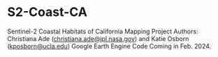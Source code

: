 # S2-Coast-CA
Sentinel-2 Coastal Habitats of California Mapping Project
Authors: Christiana Ade (christiana.ade@jpl.nasa.gov) and Katie Osborn (kposborn@ucla.edu)
Google Earth Engine Code Coming in Feb. 2024.
